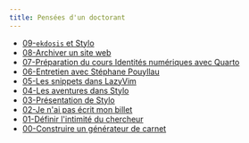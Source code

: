 ```yaml
---
title: Pensées d'un doctorant
---
```


- [09-`ekdosis` et Stylo](/posts/2024-02-15-ekdosis-et-stylo.html)
- [08-Archiver un site web](/posts/2024-01-26-archiver-un-site-web.html)
- [07-Préparation du cours Identités numériques avec
Quarto](/posts/2024-01-10-preparation-du-cours-identite-numerique.html)
- [06-Entretien avec Stéphane Pouyllau](/posts/2024-01-09-entretien-humanum.html)
- [05-Les snippets dans LazyVim](/posts/2023-12-22-les-snippets-dans-lazyvim.html)
- [04-Les aventures dans Stylo](/posts/2023-12-06-les-aventures-dans-stylo.html)
- [03-Présentation de Stylo](/posts/2023-11-21-presentation-de-stylo.html)
- [02-Je n'ai pas écrit mon billet](/posts/2023-11-07-je-n-ai-pas-ecrit-mon-billet.html)
- [01-Définir l'intimité du chercheur](/posts/2023-11-05-intimite-du-chercheur.html)
- [00-Construire un générateur de carnet](/posts/2023-11-03-creation-du-site.html)
